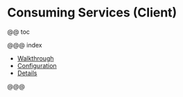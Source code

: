 # Consuming Services (Client)

@@ toc

@@@ index

 * [Walkthrough](walkthrough.md)
 * [Configuration](configuration.md)
 * [Details](details.md)
 
@@@